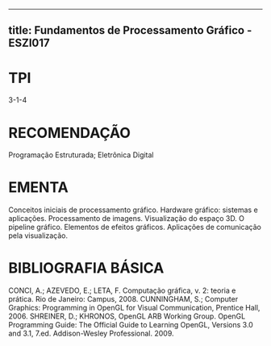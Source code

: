 
---
title: Fundamentos de Processamento Gráfico - ESZI017 
---

# TPI

3-1-4

# RECOMENDAÇÃO

Programação Estruturada; Eletrônica Digital

# EMENTA

Conceitos iniciais de processamento gráfico. Hardware gráfico: sistemas e aplicações. Processamento de imagens. Visualização do espaço 3D. O pipeline gráfico. Elementos de efeitos gráficos. Aplicações de comunicação pela visualização.

# BIBLIOGRAFIA BÁSICA

CONCI, A.; AZEVEDO, E.; LETA, F. Computação gráfica, v. 2: teoria e prática. Rio de Janeiro: Campus, 2008.
CUNNINGHAM, S.; Computer Graphics: Programming in OpenGL for Visual Communication, Prentice Hall, 2006.
SHREINER, D.; KHRONOS, OpenGL ARB Working Group. OpenGL Programming Guide: The Official Guide to Learning OpenGL, Versions 3.0 and 3.1, 7.ed. Addison-Wesley Professional. 2009.
        